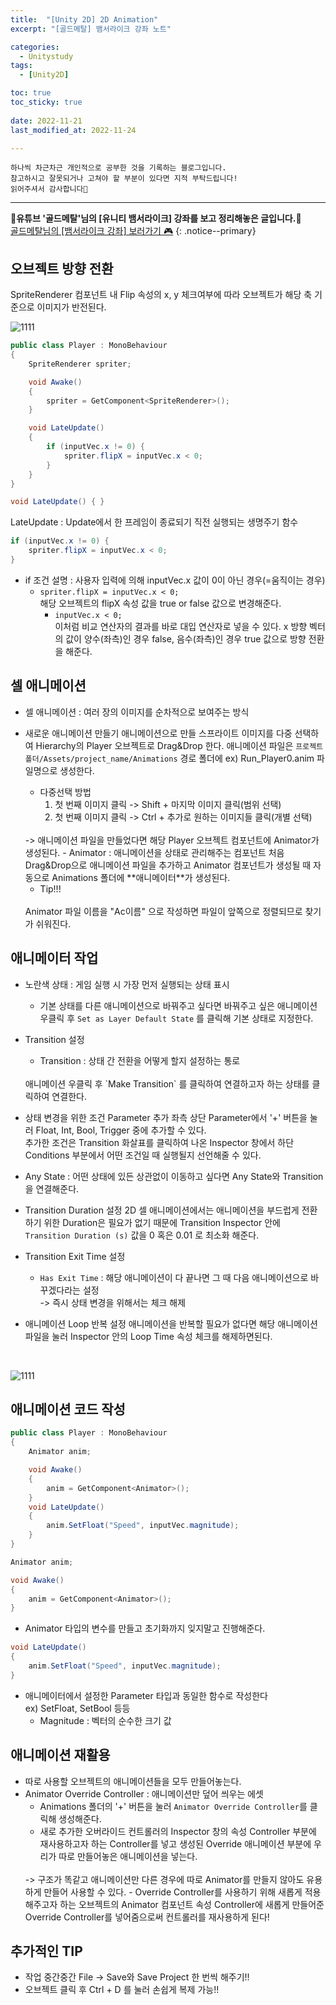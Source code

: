 ```yaml
---
title:  "[Unity 2D] 2D Animation" 
excerpt: "[골드메탈] 뱀서라이크 강좌 노트"

categories:
  - Unitystudy
tags:
  - [Unity2D]

toc: true
toc_sticky: true
 
date: 2022-11-21
last_modified_at: 2022-11-24

---
```

```
하나씩 차근차근 개인적으로 공부한 것을 기록하는 블로그입니다.
참고하시고 잘못되거나 고쳐야 할 부분이 있다면 지적 부탁드립니다!
읽어주셔서 감사합니다🙂
```
***
🌟**유튜브 '골드메탈'님의 [유니티 뱀서라이크] 강좌를 보고 정리해놓은 글입니다.**🌟<br>
<a href="https://www.youtube.com/watch?v=qOTbP9ciJ88" class="btn btn--warning">골드메탈님의 [뱀서라이크 강좌] 보러가기 🎮</a>
{: .notice--primary}

## 오브젝트 방향 전환
SpriteRenderer 컴포넌트 내 Flip 속성의 x, y 체크여부에 따라 오브젝트가 해당 축 기준으로 이미지가 반전된다.
<br>

![1111](https://user-images.githubusercontent.com/67769404/203811868-2d392166-c885-4e50-b698-7ed06500886b.png)

```c#
public class Player : MonoBehaviour
{
    SpriteRenderer spriter;

    void Awake()
    {
        spriter = GetComponent<SpriteRenderer>();
    }

    void LateUpdate()
    {
        if (inputVec.x != 0) {
            spriter.flipX = inputVec.x < 0;
        }
    }
}
```

```c#
void LateUpdate() { }
```
LateUpdate : Update에서 한 프레임이 종료되기 직전 실행되는 생명주기 함수

```c#
if (inputVec.x != 0) {
    spriter.flipX = inputVec.x < 0;
}
```
- if 조건 설명 : 사용자 입력에 의해 inputVec.x 값이 0이 아닌 경우(=움직이는 경우)
    - `spriter.flipX = inputVec.x < 0;`<br>
    해당 오브젝트의 flipX 속성 값을 true or false 값으로 변경해준다.
        - `inputVec.x < 0;`<br>
        이처럼 비교 연산자의 결과를 바로 대입 연산자로 넣을 수 있다.
        x 방향 벡터의 값이 양수(좌측)인 경우 false, 음수(좌측)인 경우 true 값으로 방향 전환을 해준다.

## 셀 애니메이션
- 셀 애니메이션 : 여러 장의 이미지를 순차적으로 보여주는 방식

- 새로운 애니메이션 만들기
    애니메이션으로 만들 스프라이트 이미지를 다중 선택하여 Hierarchy의 Player 오브젝트로 Drag&Drop 한다.
    애니메이션 파일은 `프로젝트 폴더/Assets/project_name/Animations` 경로 폴더에 ex) Run_Player0.anim 파일명으로 생성한다.
    - 다중선택 방법
        1. 첫 번째 이미지 클릭 -> Shift + 마지막 이미지 클릭(범위 선택)
        2. 첫 번째 이미지 클릭 -> Ctrl + 추가로 원하는 이미지들 클릭(개별 선택)
    <br>
    -> 애니메이션 파일을 만들었다면 해당 Player 오브젝트 컴포넌트에 Animator가 생성된다.
    - Animator : 애니메이션을 상태로 관리해주는 컴포넌트
    처음 Drag&Drop으로 애니메이션 파일을 추가하고 Animator 컴포넌트가 생성될 때 자동으로 Animations 폴더에 **애니메이터**가 생성된다.

    - Tip!!!
    <br>
    Animator 파일 이름을 "Ac이름" 으로 작성하면 파일이 앞쪽으로 정렬되므로 찾기가 쉬워진다.

## 애니메이터 작업
- 노란색 상태 : 게임 실행 시 가장 먼저 실행되는 상태 표시
    - 기본 상태를 다른 애니메이션으로 바꿔주고 싶다면 바꿔주고 싶은 애니메이션 우클릭 후 `Set as Layer Default State` 를 클릭해 기본 상태로 지정한다.
- Transition 설정
    - Transition : 상태 간 전환을 어떻게 할지 설정하는 통로
    <br>
    애니메이션 우클릭 후 `Make Transition` 를 클릭하여 연결하고자 하는 상태를 클릭하여 연결한다.
- 상태 변경을 위한 조건 Parameter 추가
    좌측 상단 Parameter에서 '+' 버튼을 눌러 Float, Int, Bool, Trigger 중에 추가할 수 있다.
    <br>
    추가한 조건은 Transition 화살표를 클릭하여 나온 Inspector 창에서 하단 Conditions 부분에서 어떤 조건일 때 실행될지 선언해줄 수 있다.

- Any State : 어떤 상태에 있든 상관없이 이동하고 싶다면 Any State와 Transition을 연결해준다.

- Transition Duration 설정
    2D 셀 애니메이션에서는 애니메이션을 부드럽게 전환하기 위한 Duration은 필요가 없기 때문에 Transition Inspector 안에 `Transition Duration (s)` 값을 0 혹은 0.01 로 최소화 해준다.
- Transition Exit Time 설정
    - `Has Exit Time` : 해당 애니메이션이 다 끝나면 그 때 다음 애니메이션으로 바꾸겠다라는 설정<br>-> 즉시 상태 변경을 위해서는 체크 해제
- 애니메이션 Loop 반복 설정
    애니메이션을 반복할 필요가 없다면 해당 애니메이션 파일을 눌러 Inspector 안의 Loop Time 속성 체크를 해제하면된다.
<br>

![1111](https://user-images.githubusercontent.com/67769404/203814083-e0d7181c-fe6b-485e-9d22-b0dd8e7f7e1e.png)

## 애니메이션 코드 작성
```c#
public class Player : MonoBehaviour
{
    Animator anim;

    void Awake()
    {
        anim = GetComponent<Animator>();
    }
    void LateUpdate()
    {
        anim.SetFloat("Speed", inputVec.magnitude);
    }
}
```
```c#
Animator anim;

void Awake()
{
    anim = GetComponent<Animator>();
}
```
- Animator 타입의 변수를 만들고 초기화까지 잊지말고 진행해준다.

```c#
void LateUpdate()
{
    anim.SetFloat("Speed", inputVec.magnitude);
}
```
- 애니메이터에서 설정한 Parameter 타입과 동일한 함수로 작성한다
    <br>ex) SetFloat, SetBool 등등<br>
    - Magnitude : 벡터의 순수한 크기 값

## 애니메이션 재활용
- 따로 사용할 오브젝트의 애니메이션들을 모두 만들어놓는다.
- Animator Override Controller : 애니메이션만 덮어 씌우는 에셋
    - Animations 폴더의 '+' 버튼을 눌러 `Animator Override Controller`를 클릭해 생성해준다.
    - 새로 추가한 오버라이드 컨트롤러의 Inspector 창의 속성 Controller 부분에 재사용하고자 하는 Controller를 넣고 생성된 Override 애니메이션 부분에 우리가 따로 만들어놓은 애니메이션을 넣는다.
    <br>
    -> 구조가 똑같고 애니메이션만 다른 경우에 따로 Animator를 만들지 않아도 유용하게 만들어 사용할 수 있다.
    - Override Controller를 사용하기 위해 새롭게 적용해주고자 하는 오브젝트의 Animator 컴포넌트 속성 Controller에 새롭게 만들어준 Override Controller를 넣어줌으로써 컨트롤러를 재사용하게 된다!

## 추가적인 TIP
- 작업 중간중간 File -> Save와 Save Project 한 번씩 해주기!!
- 오브젝트 클릭 후 Ctrl + D 를 눌러 손쉽게 복제 가능!!
<br><br>